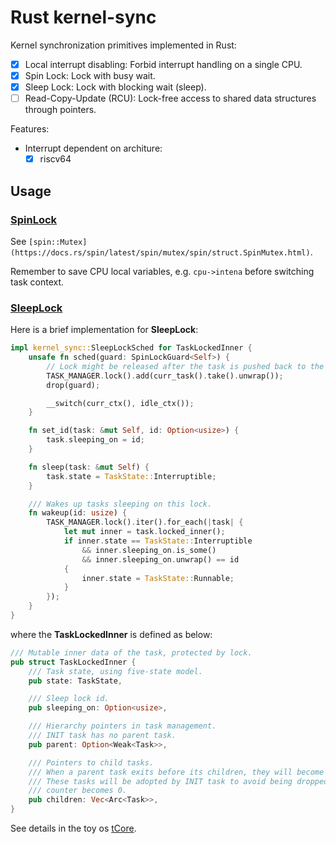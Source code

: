 # Rust kernel-sync

Kernel synchronization primitives implemented in Rust:

- [x] Local interrupt disabling: Forbid interrupt handling on a single CPU.
- [x] Spin Lock: Lock with busy wait.
- [x] Sleep Lock: Lock with blocking wait (sleep).
- [ ] Read-Copy-Update (RCU): Lock-free access to shared data structures through pointers.

Features:
- Interrupt dependent on architure:
  - [x] riscv64

## Usage

### [SpinLock](src/spinlock.rs)

See `[spin::Mutex](https://docs.rs/spin/latest/spin/mutex/spin/struct.SpinMutex.html)`.

Remember to save CPU local variables, e.g. `cpu->intena` before switching task context.

### [SleepLock](src/sleeplock.rs)

Here is a brief implementation for **SleepLock**:

```rust
impl kernel_sync::SleepLockSched for TaskLockedInner {
    unsafe fn sched(guard: SpinLockGuard<Self>) {
        // Lock might be released after the task is pushed back to the scheduler.
        TASK_MANAGER.lock().add(curr_task().take().unwrap());
        drop(guard);

        __switch(curr_ctx(), idle_ctx());
    }

    fn set_id(task: &mut Self, id: Option<usize>) {
        task.sleeping_on = id;
    }

    fn sleep(task: &mut Self) {
        task.state = TaskState::Interruptible;
    }

    /// Wakes up tasks sleeping on this lock.
    fn wakeup(id: usize) {
        TASK_MANAGER.lock().iter().for_each(|task| {
            let mut inner = task.locked_inner();
            if inner.state == TaskState::Interruptible
                && inner.sleeping_on.is_some()
                && inner.sleeping_on.unwrap() == id
            {
                inner.state = TaskState::Runnable;
            }
        });
    }
}
```

where the **TaskLockedInner** is defined as below:

```rust
/// Mutable inner data of the task, protected by lock.
pub struct TaskLockedInner {
    /// Task state, using five-state model.
    pub state: TaskState,

    /// Sleep lock id.
    pub sleeping_on: Option<usize>,

    /// Hierarchy pointers in task management.
    /// INIT task has no parent task.
    pub parent: Option<Weak<Task>>,

    /// Pointers to child tasks.
    /// When a parent task exits before its children, they will become orphans.
    /// These tasks will be adopted by INIT task to avoid being dropped when the reference
    /// counter becomes 0.
    pub children: Vec<Arc<Task>>,
}
```

See details in the toy os [tCore](https://github.com/tkf2019/tCore/blob/rust-vfs/kernel/src/tests/sleeplock.rs).